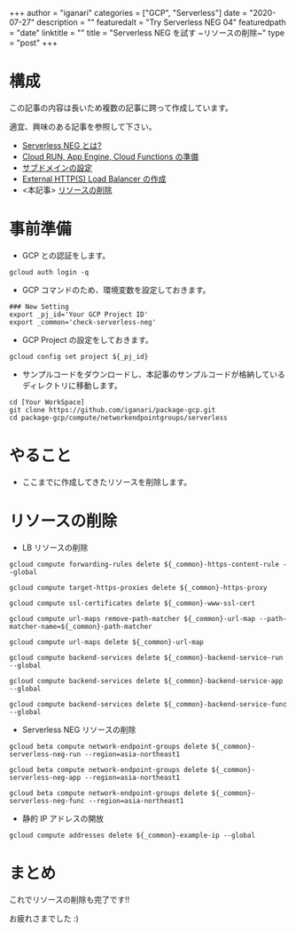 +++
author = "iganari"
categories = ["GCP", "Serverless"]
date = "2020-07-27"
description = ""
featuredalt = "Try Serverless NEG 04"
featuredpath = "date"
linktitle = ""
title = "Serverless NEG を試す ~リソースの削除~"
type = "post"
+++

# 構成

この記事の内容は長いため複数の記事に跨って作成しています。

適宜、興味のある記事を参照して下さい。

+ [Serverless NEG とは?](https://iganari.github.io/blog/2020-07-27_try-serverless-neg-00/)
+ [Cloud RUN, App Engine, Cloud Functions の準備](https://iganari.github.io/blog/2020-07-27_try-serverless-neg-01/)
+ [サブドメインの設定](https://iganari.github.io/blog/2020-07-27_try-serverless-neg-02/)
+ [External HTTP(S) Load Balancer の作成](https://iganari.github.io/blog/2020-07-27_try-serverless-neg-03/)
+ <本記事> [リソースの削除](https://iganari.github.io/blog/2020-07-27_try-serverless-neg-04/)

# 事前準備

+ GCP との認証をします。

```
gcloud auth login -q
```

+ GCP コマンドのため、環境変数を設定しておきます。

```
### New Setting
export _pj_id='Your GCP Project ID'
export _common='check-serverless-neg'
```

+ GCP Project の設定をしておきます。

```
gcloud config set project ${_pj_id}
```

+ サンプルコードをダウンロードし、本記事のサンプルコードが格納しているディレクトリに移動します。

```
cd [Your WorkSpace]
git clone https://github.com/iganari/package-gcp.git
cd package-gcp/compute/networkendpointgroups/serverless
```

# やること

+ ここまでに作成してきたリソースを削除します。

# リソースの削除

+ LB リソースの削除

```
gcloud compute forwarding-rules delete ${_common}-https-content-rule --global

gcloud compute target-https-proxies delete ${_common}-https-proxy

gcloud compute ssl-certificates delete ${_common}-www-ssl-cert 

gcloud compute url-maps remove-path-matcher ${_common}-url-map --path-matcher-name=${_common}-path-matcher

gcloud compute url-maps delete ${_common}-url-map 

gcloud compute backend-services delete ${_common}-backend-service-run --global

gcloud compute backend-services delete ${_common}-backend-service-app --global

gcloud compute backend-services delete ${_common}-backend-service-func --global
```

+ Serverless NEG リソースの削除

```
gcloud beta compute network-endpoint-groups delete ${_common}-serverless-neg-run --region=asia-northeast1

gcloud beta compute network-endpoint-groups delete ${_common}-serverless-neg-app --region=asia-northeast1 

gcloud beta compute network-endpoint-groups delete ${_common}-serverless-neg-func --region=asia-northeast1 
```

+ 静的 IP アドレスの開放

```
gcloud compute addresses delete ${_common}-example-ip --global
```

# まとめ

これでリソースの削除も完了です!!

お疲れさまでした :)
